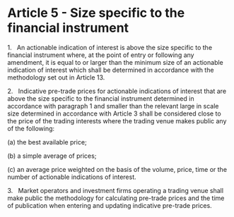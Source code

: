 # Article 5 - Size specific to the financial instrument


1.   An actionable indication of interest is above the size specific to the financial instrument where, at the point of entry or following any amendment, it is equal to or larger than the minimum size of an actionable indication of interest which shall be determined in accordance with the methodology set out in Article 13.

2.   Indicative pre-trade prices for actionable indications of interest that are above the size specific to the financial instrument determined in accordance with paragraph 1 and smaller than the relevant large in scale size determined in accordance with Article 3 shall be considered close to the price of the trading interests where the trading venue makes public any of the following:

(a) the best available price;

(b) a simple average of prices;

(c) an average price weighted on the basis of the volume, price, time or the number of actionable indications of interest.

3.   Market operators and investment firms operating a trading venue shall make public the methodology for calculating pre-trade prices and the time of publication when entering and updating indicative pre-trade prices.
